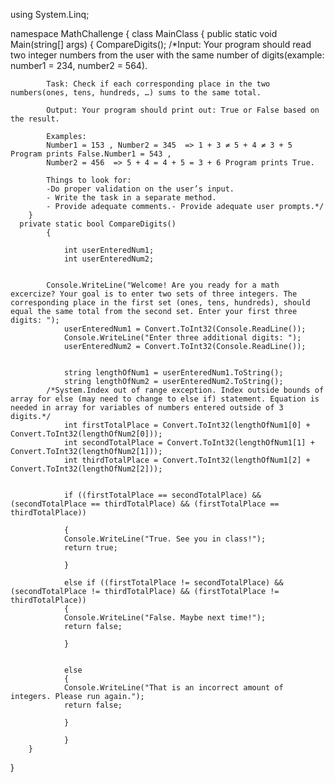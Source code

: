 using System.Linq;

namespace MathChallenge
{
    class MainClass
    {
        public static void Main(string[] args)
        {
            CompareDigits();
            /*Input: Your program should read two integer numbers from the user with the same number of digits(example: number1 = 234, number2 = 564).
             
            Task: Check if each corresponding place in the two numbers(ones, tens, hundreds, …) sums to the same total.
            
            Output: Your program should print out: True or False based on the result.
            
            Examples:
            Number1 = 153 , Number2 = 345  => 1 + 3 ≠ 5 + 4 ≠ 3 + 5 Program prints False.Number1 = 543 , 
            Number2 = 456  => 5 + 4 = 4 + 5 = 3 + 6 Program prints True.
            
            Things to look for: 
            -Do proper validation on the user’s input.
            - Write the task in a separate method.
            - Provide adequate comments.- Provide adequate user prompts.*/
        }
      private static bool CompareDigits()
            {

                int userEnteredNum1;
                int userEnteredNum2;


            Console.WriteLine("Welcome! Are you ready for a math excercize? Your goal is to enter two sets of three integers. The corresponding place in the first set (ones, tens, hundreds), should equal the same total from the second set. Enter your first three digits: ");
                userEnteredNum1 = Convert.ToInt32(Console.ReadLine());
                Console.WriteLine("Enter three additional digits: ");
                userEnteredNum2 = Convert.ToInt32(Console.ReadLine());


                string lengthOfNum1 = userEnteredNum1.ToString();
                string lengthOfNum2 = userEnteredNum2.ToString();
            /*System.Index out of range exception. Index outside bounds of array for else (may need to change to else if) statement. Equation is needed in array for variables of numbers entered outside of 3 digits.*/
                int firstTotalPlace = Convert.ToInt32(lengthOfNum1[0] + Convert.ToInt32(lengthOfNum2[0]));
                int secondTotalPlace = Convert.ToInt32(lengthOfNum1[1] + Convert.ToInt32(lengthOfNum2[1]));
                int thirdTotalPlace = Convert.ToInt32(lengthOfNum1[2] + Convert.ToInt32(lengthOfNum2[2]));


                if ((firstTotalPlace == secondTotalPlace) && (secondTotalPlace == thirdTotalPlace) && (firstTotalPlace == thirdTotalPlace))

                {
                Console.WriteLine("True. See you in class!");    
                return true;

                }

                else if ((firstTotalPlace != secondTotalPlace) && (secondTotalPlace != thirdTotalPlace) && (firstTotalPlace != thirdTotalPlace))
                {
                Console.WriteLine("False. Maybe next time!");
                return false;

                }


                else
                {
                Console.WriteLine("That is an incorrect amount of integers. Please run again.");
                return false;

                }

                }
        }
}
